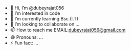 - 👋 Hi, I’m @dubeyrajat056
- 👀 I’m interested in code
- 🌱 I’m currently learning Bsc.(I.T)
- 💞️ I’m looking to collaborate on ...
- 📫 How to reach me EMAIL:dubeyrajat056@gmail.com
- 😄 Pronouns: ...
- ⚡ Fun fact: ...

<!---
dubeyrajat056/dubeyrajat056 is a ✨ special ✨ repository because its `README.md` (this file) appears on your GitHub profile.
You can click the Preview link to take a look at your changes.
--->
